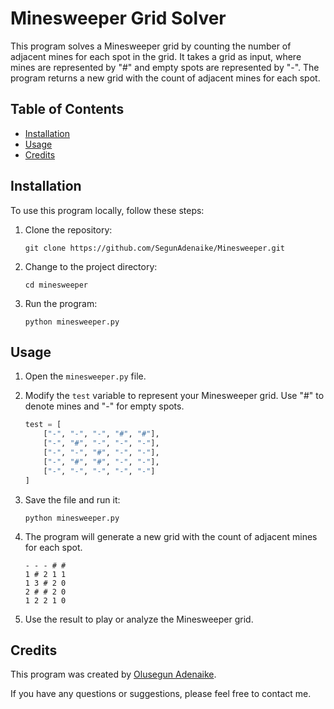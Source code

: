 # Minesweeper Grid Solver

This program solves a Minesweeper grid by counting the number of adjacent mines for each spot in the grid. It takes a grid as input, where mines are represented by "#" and empty spots are represented by "-". The program returns a new grid with the count of adjacent mines for each spot.

## Table of Contents

- [Installation](#installation)
- [Usage](#usage)
- [Credits](#credits)

## Installation

To use this program locally, follow these steps:

1. Clone the repository:

   ```shell
   git clone https://github.com/SegunAdenaike/Minesweeper.git
   ```

2. Change to the project directory:

   ```shell
   cd minesweeper
   ```

3. Run the program:

   ```shell
   python minesweeper.py
   ```

## Usage

1. Open the `minesweeper.py` file.

2. Modify the `test` variable to represent your Minesweeper grid. Use "#" to denote mines and "-" for empty spots.

   ```python
   test = [
       ["-", "-", "-", "#", "#"],
       ["-", "#", "-", "-", "-"],
       ["-", "-", "#", "-", "-"],
       ["-", "#", "#", "-", "-"],
       ["-", "-", "-", "-", "-"]
   ]
   ```

3. Save the file and run it:

   ```shell
   python minesweeper.py
   ```

4. The program will generate a new grid with the count of adjacent mines for each spot.

   ```
   - - - # #
   1 # 2 1 1
   1 3 # 2 0
   2 # # 2 0
   1 2 2 1 0
   ```

5. Use the result to play or analyze the Minesweeper grid.

## Credits

This program was created by [Olusegun Adenaike](https://github.com/SegunAdenaike).

If you have any questions or suggestions, please feel free to contact me.
